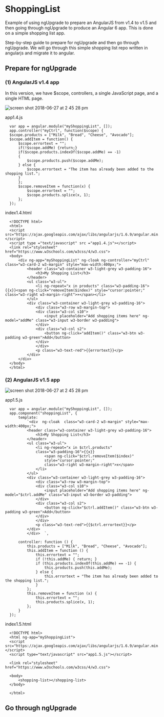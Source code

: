 # ShoppingList
Example of using ngUpgrade to prepare an AngularJS from v1.4 to v1.5 and then going through ngUpgrade to produce an Angular 6 app. This is done on a simple shopping list app.

Step-by-step guide to prepare for ngUpgrade and then go through ngUpgrade.
We will go through this simple shopping list repo written in angularjs and migrate it to angular. 

## Prepare for ngUpgrade
### (1) AngularJS v1.4 app
In this version, we have $scope, controllers, a single JavaScript page, and a single HTML page. 

![screen shot 2018-06-27 at 2 45 28 pm](https://user-images.githubusercontent.com/27384475/42001455-e1076468-7a18-11e8-86ea-4131d38bec42.png)

app1.4.js
   
      var app = angular.module("myShoppingList", []); 
      app.controller("myCtrl", function($scope) {
      $scope.products = ["Milk", "Bread", "Cheese", "Avocado"];
      $scope.addItem = function() {
          $scope.errortext = "";
          if(!$scope.addMe) {return;}
          if($scope.products.indexOf($scope.addMe) == -1)
          {
              $scope.products.push($scope.addMe);
          } else {
              $scope.errortext = "The item has already been added to the shopping list.";
          }
          };
          $scope.removeItem = function(x) {
              $scope.errortext = "";
              $scope.products.splice(x, 1);
          };
      });

index1.4.html

      <!DOCTYPE html>
      <html>
      <script src="https://ajax.googleapis.com/ajax/libs/angularjs/1.6.9/angular.min.js"></script>
      <script type ="text/javascript" src ="app1.4.js"></script>
      <link rel="stylesheet" href="https://www.w3schools.com/w3css/4/w3.css">
      <body> 
          <div ng-app="myShoppingList" ng-cloak ng-controller="myCtrl" class="w3-card-2 w3-margin" style="max-width:400px;">
              <header class="w3-container w3-light-grey w3-padding-16">
                  <h3>My Shopping List</h3>
              </header>
              <ul class="w3-ul">
                  <li ng-repeat="x in products" class="w3-padding-16">{{x}}<span ng-click="removeItem($index)" style="cursor:pointer;" class="w3-right w3-margin-right">×</span></li>
              </ul>
              <div class="w3-container w3-light-grey w3-padding-16">
                  <div class="w3-row w3-margin-top">
                  <div class="w3-col s10">
                      <input placeholder="Add shopping items here" ng-model="addMe" class="w3-input w3-border w3-padding">
                  </div>
                  <div class="w3-col s2">
                      <button ng-click="addItem()" class="w3-btn w3-padding w3-green">Add</button>
                  </div>
                  </div>
                  <p class="w3-text-red">{{errortext}}</p>
              </div>
          </div>  
      </body>
      </html>
      
### (2) AngularJS v1.5 app

![screen shot 2018-06-27 at 2 45 28 pm](https://user-images.githubusercontent.com/27384475/42001455-e1076468-7a18-11e8-86ea-4131d38bec42.png)

app1.5.js

      var app = angular.module("myShoppingList", []);
      app.component("shoppingList", {
          template:
              `<div  ng-cloak  class="w3-card-2 w3-margin" style="max-width:400px;">
              <header class="w3-container w3-light-grey w3-padding-16">
                  <h3>My Shopping List</h3>
              </header>
              <ul class="w3-ul">
                  <li ng-repeat="x in $ctrl.products" 
                  class="w3-padding-16">{{x}}
                      <span ng-click="$ctrl.removeItem($index)" 
                      style="cursor:pointer;" 
                      class="w3-right w3-margin-right">x</span>
                  </li>
              </ul>
              <div class="w3-container w3-light-grey w3-padding-16">
                  <div class="w3-row w3-margin-top">
                  <div class="w3-col s10">
                      <input placeholder="Add shopping items here" ng-model="$ctrl.addMe" class="w3-input w3-border w3-padding">
                  </div>
                  <div class="w3-col s2">
                      <button ng-click="$ctrl.addItem()" class="w3-btn w3-padding w3-green">Add</button>
                  </div>
                  </div>
                  <p class="w3-text-red">{{$ctrl.errortext}}</p>
              </div>
              </div>  `,

          controller: function () {
              this.products = ["Milk", "Bread", "Cheese", "Avocado"];
              this.addItem = function () {
                  this.errortext = "";
                  if (!this.addMe) { return; }
                  if (this.products.indexOf(this.addMe) == -1) {
                      this.products.push(this.addMe);
                  } else {
                      this.errortext = "The item has already been added to the shopping list.";
                  }
              };
              this.removeItem = function (x) {
                  this.errortext = "";
                  this.products.splice(x, 1);
              };
          }
      });

index1.5.html

      <!DOCTYPE html>
      <html ng-app="myShoppingList">
      <script src="https://ajax.googleapis.com/ajax/libs/angularjs/1.6.9/angular.min.js"></script>
      <script type="text/javascript" src="app1.5.js"></script>

      <link rel="stylesheet" href="https://www.w3schools.com/w3css/4/w3.css">

      <body>
          <shopping-list></shopping-list>
      </body>

      </html>

## Go through ngUpgrade
